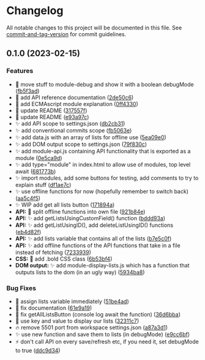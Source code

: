 # Changelog

All notable changes to this project will be documented in this file. See [commit-and-tag-version](https://github.com/absolute-version/commit-and-tag-version) for commit guidelines.

## 0.1.0 (2023-02-15)


### Features

* :art: move stuff to module-debug and show it with a boolean debugMode ([fb5f3ad](https://github.com/Viktoria-L/frontend-projekt-shoppinglist/commit/fb5f3ad999c9bf2f0947ecc908d9e05156d4260e))
* :memo: add API reference documentation ([2de50c6](https://github.com/Viktoria-L/frontend-projekt-shoppinglist/commit/2de50c608086dd1b603868b7608d5f50130e86dc))
* :memo: add ECMAscript module explanation ([0ff4330](https://github.com/Viktoria-L/frontend-projekt-shoppinglist/commit/0ff4330d1f6ce3ae9ee3e0b1b9e81df4d28193ed))
* :memo: update README ([317557f](https://github.com/Viktoria-L/frontend-projekt-shoppinglist/commit/317557fa8625e2c5294047feed5ce5d32201b1e8))
* :memo: update README ([e93a97c](https://github.com/Viktoria-L/frontend-projekt-shoppinglist/commit/e93a97c5259e449e21ea19c9ffecfcce6b978129))
* :sparkles: add API scope to settings.json ([db2cb31](https://github.com/Viktoria-L/frontend-projekt-shoppinglist/commit/db2cb31e69f8b148b38e87f7a98cde7715341fff))
* :sparkles: add conventional commits scope ([fb5063e](https://github.com/Viktoria-L/frontend-projekt-shoppinglist/commit/fb5063e1610ea8162d75d2bf013144a115470af8))
* :sparkles: add data.js with an array of lists for offline use ([5ea09e0](https://github.com/Viktoria-L/frontend-projekt-shoppinglist/commit/5ea09e0f56b04160177cae92cbb34b15df39ae6d))
* :sparkles: add DOM output scope to settings.json ([79f830c](https://github.com/Viktoria-L/frontend-projekt-shoppinglist/commit/79f830cb88801b954f834cdbe4ff96e165355b9f))
* :sparkles: add module-api.js containing API functionality that is exported as a module ([0e5ca9d](https://github.com/Viktoria-L/frontend-projekt-shoppinglist/commit/0e5ca9d3bd2e4dab8ad95e21af2d792c09c809db))
* :sparkles: add type="module" in index.html to allow use of modules, top level await ([681773b](https://github.com/Viktoria-L/frontend-projekt-shoppinglist/commit/681773b1131245c5a843d67aa88e2d52a08b0bcf))
* :sparkles: import modules, add some buttons for testing, add comments to try to explain stuff ([df1ae7c](https://github.com/Viktoria-L/frontend-projekt-shoppinglist/commit/df1ae7cbabe54d1c5c58be2c637bcad6bd38b6f5))
* :sparkles: use offline functions for now (hopefully remember to switch back) ([aa5c4f5](https://github.com/Viktoria-L/frontend-projekt-shoppinglist/commit/aa5c4f5e193dc03bec2ca20667af4a85236069d8))
* :sparkles: WIP add get all lists button ([171894a](https://github.com/Viktoria-L/frontend-projekt-shoppinglist/commit/171894a7b4c4df12ec07bea841d486bdeffe6d22))
* **API:** :art: split offline functions into own file ([921b84e](https://github.com/Viktoria-L/frontend-projekt-shoppinglist/commit/921b84ee1a68ac9f7e8d3ed97c62febbf38df249))
* **API:** :sparkles: add getListsUsingCustomField() function ([bddd93a](https://github.com/Viktoria-L/frontend-projekt-shoppinglist/commit/bddd93a1c4d4ce1329897235102f8dd680cba5c8))
* **API:** :sparkles: add getListUsingID(), add deleteListUsingID() functions ([eb4d82f](https://github.com/Viktoria-L/frontend-projekt-shoppinglist/commit/eb4d82fe2f2a0f8dbed909c24be06a9c830b6da1))
* **API:** :sparkles: add lists variable that contains all of the lists ([b7e5c0f](https://github.com/Viktoria-L/frontend-projekt-shoppinglist/commit/b7e5c0f7559d6a5de2431e07b28d7d9303119174))
* **API:** :sparkles: add offline functions of the API functions that take in a file instead of fetching ([7233939](https://github.com/Viktoria-L/frontend-projekt-shoppinglist/commit/72339394021cf1bc3ede4466b9a8923e60aa92a6))
* **CSS:** :lipstick: add .bold CSS class ([6b53bf4](https://github.com/Viktoria-L/frontend-projekt-shoppinglist/commit/6b53bf4acef8c70d4d4a162358691920d844eabc))
* **DOM output:** :sparkles: add module-display-lists.js which has a function that outputs lists to the dom (in an ugly way) ([5934ba8](https://github.com/Viktoria-L/frontend-projekt-shoppinglist/commit/5934ba8420c3da53689dc928ed49b1406eafb62b))


### Bug Fixes

* :art: assign lists variable immediately ([51be4ad](https://github.com/Viktoria-L/frontend-projekt-shoppinglist/commit/51be4ad3792a8b936a7d677246dae3fd6f3e40c0))
* :bug: fix documentation ([61e9a19](https://github.com/Viktoria-L/frontend-projekt-shoppinglist/commit/61e9a190b4fbc37f1d9d38a0231ded1a24e5a12b))
* :bug: fix getAllListsButton (console log await the function) ([36d6bba](https://github.com/Viktoria-L/frontend-projekt-shoppinglist/commit/36d6bbaf8efd87701bf84eac6fe7eb7506014482))
* :bug: use key and value to display our lists ([32311c7](https://github.com/Viktoria-L/frontend-projekt-shoppinglist/commit/32311c7a3b82d57c5ceca22dab58219e462013d5))
* :fire: remove 5501 port from workspace settings.json ([a87a3d1](https://github.com/Viktoria-L/frontend-projekt-shoppinglist/commit/a87a3d101705e44a29ca909755241c47cd69053b))
* :sparkles: use new function and save them to lists (in debugMode) ([e9cc6bf](https://github.com/Viktoria-L/frontend-projekt-shoppinglist/commit/e9cc6bf3970263e60bb2eac32fb89ed8daf6618a))
* :zap: don't call API on every save/refresh etc, if you need it, set debugMode to true ([ddc9d34](https://github.com/Viktoria-L/frontend-projekt-shoppinglist/commit/ddc9d346ecb5b8bb67f34f747d1ec3905e9aa13e))
